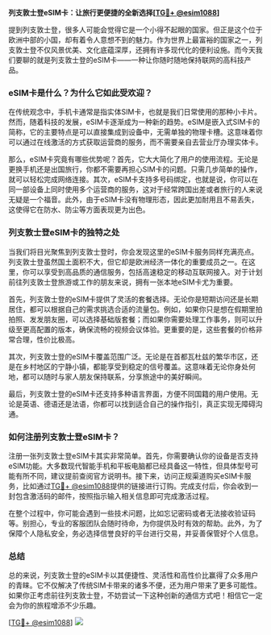 **列支敦士登eSIM卡：让旅行更便捷的全新选择[[TG💪+ @esim1088](https://t.me/s/esim1088)]**

提到列支敦士登，很多人可能会觉得它是一个小得不起眼的国家。但正是这个位于欧洲中部的小国，却有着令人意想不到的魅力。作为世界上最富裕的国家之一，列支敦士登不仅风景优美、文化底蕴深厚，还拥有许多现代化的便利设施。而今天我们要聊的就是列支敦士登的eSIM卡——一种让你随时随地保持联网的高科技产品。

### eSIM卡是什么？为什么它如此受欢迎？

在传统观念中，手机卡通常是指实体SIM卡，也就是我们日常使用的那种小卡片。然而，随着科技的发展，eSIM卡逐渐成为一种新的趋势。eSIM是嵌入式SIM卡的简称，它的主要特点是可以直接集成到设备中，无需单独的物理卡槽。这意味着你可以通过在线激活的方式获取运营商的服务，而不需要亲自去营业厅办理实体卡。

那么，eSIM卡究竟有哪些优势呢？首先，它大大简化了用户的使用流程。无论是更换手机还是出国旅行，你都不需要再担心SIM卡的问题。只需几步简单的操作，就可以轻松完成网络连接。其次，eSIM卡支持多号码绑定，也就是说，你可以在同一部设备上同时使用多个运营商的服务，这对于经常跨国出差或者旅行的人来说无疑是一个福音。此外，由于eSIM卡没有物理形态，因此更加耐用且不易丢失，这使得它在防水、防尘等方面表现更为出色。

### 列支敦士登eSIM卡的独特之处

当我们将目光聚焦到列支敦士登时，你会发现这里的eSIM卡服务同样充满亮点。列支敦士登虽然国土面积不大，但它却是欧洲经济一体化的重要成员之一。在这里，你可以享受到高品质的通信服务，包括高速稳定的移动互联网接入。对于计划前往列支敦士登旅游或工作的朋友来说，拥有一张本地eSIM卡尤为重要。

首先，列支敦士登的eSIM卡提供了灵活的套餐选择。无论你是短期访问还是长期居住，都可以根据自己的需求挑选合适的流量包。例如，如果你只是想在假期里拍拍照、发发朋友圈，可以选择基础版套餐；而如果你需要处理工作事务，则可以升级至更高配置的版本，确保流畅的视频会议体验。更重要的是，这些套餐的价格非常合理，性价比极高。

其次，列支敦士登的eSIM卡覆盖范围广泛。无论是在首都瓦杜兹的繁华市区，还是在乡村地区的宁静小镇，都能享受到稳定的信号覆盖。这意味着无论你身处何地，都可以随时与家人朋友保持联系，分享旅途中的美好瞬间。

最后，列支敦士登的eSIM卡还支持多种语言界面，方便不同国籍的用户使用。无论是英语、德语还是法语，你都可以找到适合自己的操作指引，真正实现无障碍沟通。

### 如何注册列支敦士登eSIM卡？

注册一张列支敦士登eSIM卡其实非常简单。首先，你需要确认你的设备是否支持eSIM功能。大多数现代智能手机和平板电脑都已经具备这一特性，但具体型号可能有所不同，建议提前查阅官方说明书。接下来，访问正规渠道购买eSIM卡服务，比如通过[TG💪+ @esim1088](https://t.me/s/esim1088)提供的链接进行订购。完成支付后，你会收到一封包含激活码的邮件，按照指示输入相关信息即可完成激活过程。

在整个过程中，你可能会遇到一些技术问题，比如忘记密码或者无法接收验证码等。别担心，专业的客服团队会随时待命，为你提供及时有效的帮助。此外，为了保障个人隐私安全，务必选择信誉良好的平台进行交易，并妥善保管好个人信息。

### 总结

总的来说，列支敦士登的eSIM卡以其便捷性、灵活性和高性价比赢得了众多用户的青睐。它不仅解决了传统SIM卡带来的诸多不便，还为用户带来了更多可能性。如果你正考虑前往列支敦士登，不妨尝试一下这种创新的通信方式吧！相信它一定会为你的旅程增添不少乐趣。

[[TG💪+ @esim1088](https://t.me/s/esim1088)] ![](https://i.postimg.cc/4NQfJmqS/Snipaste-2025-05-13-00-14-12.png)